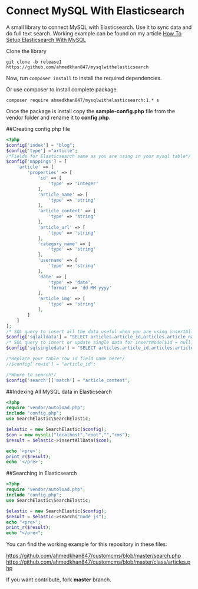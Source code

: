# Connect MySQL With Elasticsearch
A small library to connect MySQL with Elasticsearch. Use it to sync data and do full text search. Working example can be found on my article [How To Setup Elasticsearch With MySQL](https://www.cloudways.com/blog/setup-elasticsearch-with-mysql/)

Clone the library

`git clone -b release1 https://github.com/ahmedkhan847/mysqlwithelasticsearch`

Now, run `composer install` to install the required dependencies. 

Or use composer to install complete package.

`composer require ahmedkhan847/mysqlwithelasticsearch:1.* s`

Once the package is install copy the **sample-config.php** file from the vendor folder and rename it to **config.php**.

##Creating config.php file

```php
<?php
$config['index'] = "blog";
$config['type'] ="article";
/*Fields for Elasticsearch same as you are using in your mysql table*/
$config['mappings'] = [
    'article' => [
        'properties' => [
            'id' => [
                'type' => 'integer'
            ],
            'article_name' => [
                'type' => 'string'
            ],
            'article_content' => [
                'type' => 'string'
            ],
            'article_url' => [
                'type' => 'string'
            ],
            'category_name' => [
                'type' => 'string'
            ],
            'username' => [
                'type' => 'string'
            ],
            'date' => [
                'type' => 'date',
                'format' => 'dd-MM-yyyy'
            ],
            'article_img' => [
                'type' => 'string'
            ],
        ]
    ]
];
/* SQL query to insert all the data useful when you are using insertAllData($conn) function */
$config['sqlalldata'] = "SELECT articles.article_id,articles.article_name,articles.article_content,articles.img,articles.url,categories.category_name,CONCAT(users.u_fname,' ',users.u_lname) AS username,DATE_FORMAT(articles.date,'%d-%m-%Y') AS dates FROM article INNER JOIN users ON users.user_id = article.user_Id INNER JOIN articles ON articles.article_id = article.article_id INNER JOIN categories ON categories.category_id = articles.category_id ";
/* SQL query to insert or update single data for insertNode($id = null, $con) where id will concated on runtime passed in parameter*/
$config['sqlsingledata'] = "SELECT articles.article_id,articles.article_name,articles.article_content,articles.img,articles.url,categories.category_name,CONCAT(users.u_fname,' ',users.u_lname) AS username,DATE_FORMAT(articles.date,'%d-%m-%Y') AS dates FROM article INNER JOIN users ON users.user_id = article.user_Id INNER JOIN articles ON articles.article_id = article.article_id INNER JOIN categories ON categories.category_id = articles.category_id WHERE articles.article_id =";

/*Replace your table row id field name here*/
//$config['rowid'] = "article_id";

/*Where to search*/
$config['search']['match'] = "article_content";
```

##Indexing All MySQL data in Elasticsearch
```php
<?php
require "vendor/autoload.php";
include "config.php";
use SearchElastic\SearchElastic;

$elastic = new SearchElastic($config);
$con = new mysqli("localhost","root","","cms");
$result = $elastic->insertAllData($con);

echo '<pre>';
print_r($result);
echo '</pre>';
```

##Searching in Elasticsearch
```php
<?php
require "vendor/autoload.php";
include "config.php";
use SearchElastic\SearchElastic;

$elastic = new SearchElastic($config);
$result = $elastic->search("node js");
echo "<pre>";
print_r($result);
echo "</pre>";
```
You can find the working example for this repository in these files:

https://github.com/ahmedkhan847/customcms/blob/master/search.php 
https://github.com/ahmedkhan847/customcms/blob/master/class/articles.php

If you want contribute, fork **master** branch.